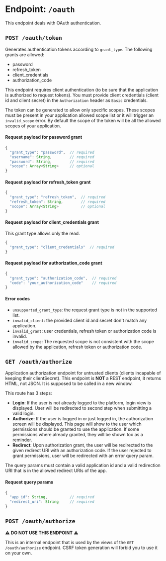 # Endpoint: `/oauth`

This endpoint deals with OAuth authentication.

## `POST /oauth/token`

Generates authentication tokens according to `grant_type`. The following grants are allowed:
- password
- refresh_token
- client_credentials
- authorization_code

This endpoint requires client authentication (to be sure that the application is authorized to request tokens).
You must provide client credentials (client id and client secret) in the `Authorization` header as `Basic` credentials.

The token can be generated to allow only specific scopes. These scopes must be present in your application allowed
scope list or it will trigger an `invalid_scope` error. By default the scope of the token will be all the allowed scopes
of your application.

#### Request payload for password grant

```js
{
  "grant_type": "password",  // required
  "username": String,        // required
  "password": String,        // required
  "scope": Array<String>     // optional
}
```

#### Request payload for refresh_token grant

```js
{
  "grant_type": "refresh_token",  // required
  "refresh_token": String,        // required
  "scope": Array<String>          // optional
}
```

#### Request payload for client_credentials grant

This grant type allows only the read.

```js
{
  "grant_type": "client_credentials"  // required
}
```

#### Request payload for authorization_code grant

```js
{
  "grant_type": "authorization_code",  // required
  "code": "your_authorization_code"    // required
}
```

#### Error codes

- `unsupported_grant_type`: the request grant type is not in the supported list.
- `invalid_client`: the provided client id and secret don't match any application.
- `invalid_grant`: user credentials, refresh token or authorization code is invalid.
- `invalid_scope`: The requested scope is not consistent with the scope allowed by the application, refresh token or authorization code.

## `GET /oauth/authorize`

Application authorization endpoint for untrusted clients (clients incapable of keeping their clientSecret).
This endpoint is **NOT** a REST endpoint, it returns HTML, not JSON. It is supposed to be called in
 a new window.
 
 This route has 3 steps:
 - **Login**: If the user is not already logged to the platform, login view is displayed. User will be redirected to
 second step when submitting a valid login.
- **Authorize**: If the user is logged in or just logged in, the authorization screen will be displayed. This page will
show to the user which permissions should be granted to use the application. If some permissions where already
granted, they will be shown too as a reminder.
- **Redirect**: Upon authorization grant, the user will be redirected to the given redirect URI with an authorization
code. If the user rejected to grant permissions, user will be redirected with an error query param.

The query params must contain a valid application id and a valid redirection URI that is in the allowed redirect
URIs of the app.

#### Request query params

```js
{
  "app_id": String,          // required
  "redirect_uri": String     // required
}
```

## `POST /oauth/authorize`

:warning: **DO NOT USE THIS ENDPOINT** :warning:

This is an internal endpoint that is used by the views of the `GET /oauth/authorize` endpoint. CSRF token generation
will forbid you to use it on your own.
